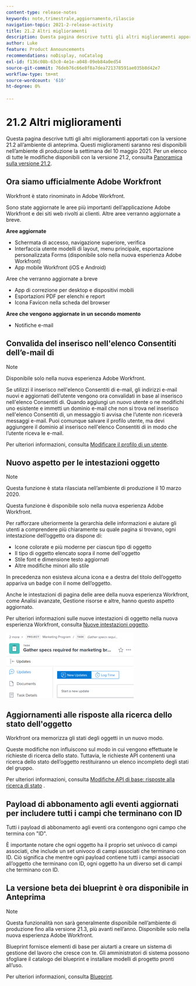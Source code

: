 ```yaml
---
content-type: release-notes
keywords: note,trimestrale,aggiornamento,rilascio
navigation-topic: 2021-2-release-activity
title: 21.2 Altri miglioramenti
description: Questa pagina descrive tutti gli altri miglioramenti apportati con la versione 21.2 all’ambiente di anteprima. Questi miglioramenti saranno resi disponibili nell’ambiente di produzione la settimana del 10 maggio 2021. Per un elenco di tutte le modifiche disponibili con la versione 21.2, consulta Panoramica sulla versione 21.2.
author: Luke
feature: Product Announcements
recommendations: noDisplay, noCatalog
exl-id: f136c08b-63c0-4e1e-a048-09eb84a0ed54
source-git-commit: 76deb76c66e8f8a7dea721378591ae035b8d42e7
workflow-type: tm+mt
source-wordcount: '610'
ht-degree: 0%

---
```


# 21.2 Altri miglioramenti

Questa pagina descrive tutti gli altri miglioramenti apportati con la versione 21.2 all’ambiente di anteprima. Questi miglioramenti saranno resi disponibili nell’ambiente di produzione la settimana del 10 maggio 2021. Per un elenco di tutte le modifiche disponibili con la versione 21.2, consulta [Panoramica sulla versione 21.2](../../../product-announcements/product-releases/21.2-release-activity/21-2-release-overview.md).

## Ora siamo ufficialmente Adobe Workfront

Workfront è stato rinominato in Adobe Workfront.

Sono state aggiornate le aree più importanti dell’applicazione Adobe Workfront e dei siti web rivolti ai clienti. Altre aree verranno aggiornate a breve.

**Aree aggiornate**

* Schermata di accesso, navigazione superiore, verifica
* Interfaccia utente modelli di layout, menu principale, esportazione personalizzata Forms (disponibile solo nella nuova esperienza Adobe Workfront)
* App mobile Workfront (iOS e Android)

Aree che verranno aggiornate a breve

* App di correzione per desktop e dispositivi mobili
* Esportazioni PDF per elenchi e report
* Icona Favicon nella scheda del browser

**Aree che vengono aggiornate in un secondo momento**

* Notifiche e-mail

## Convalida del inserisco nell&#39;elenco Consentiti dell’e-mail di

>[!NOTE]
>
>Disponibile solo nella nuova esperienza Adobe Workfront.

Se utilizzi il inserisco nell&#39;elenco Consentiti di e-mail, gli indirizzi e-mail nuovi e aggiornati dell’utente vengono ora convalidati in base al inserisco nell&#39;elenco Consentiti di. Quando aggiungi un nuovo utente o ne modifichi uno esistente e immetti un dominio e-mail che non si trova nel inserisco nell&#39;elenco Consentiti di, un messaggio ti avvisa che l’utente non riceverà messaggi e-mail. Puoi comunque salvare il profilo utente, ma devi aggiungere il dominio al inserisco nell&#39;elenco Consentiti di in modo che l’utente riceva le e-mail.

Per ulteriori informazioni, consulta [Modificare il profilo di un utente](../../../administration-and-setup/add-users/create-and-manage-users/edit-a-users-profile.md).

## Nuovo aspetto per le intestazioni oggetto

>[!NOTE]
>
>Questa funzione è stata rilasciata nell’ambiente di produzione il 10 marzo 2020.
>
>Questa funzione è disponibile solo nella nuova esperienza Adobe Workfront.

Per rafforzare ulteriormente la gerarchia delle informazioni e aiutare gli utenti a comprendere più chiaramente su quale pagina si trovano, ogni intestazione dell’oggetto ora dispone di:

* Icone colorate e più moderne per ciascun tipo di oggetto
* Il tipo di oggetto elencato sopra il nome dell&#39;oggetto
* Stile font e dimensione testo aggiornati
* Altre modifiche minori allo stile

In precedenza non esisteva alcuna icona e a destra del titolo dell’oggetto appariva un badge con il nome dell’oggetto.

Anche le intestazioni di pagina delle aree della nuova esperienza Workfront, come Analisi avanzate, Gestione risorse e altre, hanno questo aspetto aggiornato.

Per ulteriori informazioni sulle nuove intestazioni di oggetto nella nuova esperienza Workfront, consulta [Nuove intestazioni oggetto](../../../workfront-basics/the-new-workfront-experience/new-object-headers.md).

![](assets/product-announcement-object-header-350x179.png)

## Aggiornamenti alle risposte alla ricerca dello stato dell&#39;oggetto

Workfront ora memorizza gli stati degli oggetti in un nuovo modo.

Queste modifiche non influiscono sul modo in cui vengono effettuate le richieste di ricerca dello stato. Tuttavia, le richieste API contenenti una ricerca dello stato dell’oggetto restituiranno un elenco incompleto degli stati del gruppo.

Per ulteriori informazioni, consulta [Modifiche API di base: risposte alla ricerca di stato](../../../wf-api/api/api-changes-search.md) .

## Payload di abbonamento agli eventi aggiornati per includere tutti i campi che terminano con ID

Tutti i payload di abbonamento agli eventi ora contengono ogni campo che termina con &quot;ID&quot;.

È importante notare che ogni oggetto ha il proprio set univoco di campi associati, che include un set univoco di campi associati che terminano con ID. Ciò significa che mentre ogni payload contiene tutti i campi associati all’oggetto che terminano con ID, ogni oggetto ha un diverso set di campi che terminano con ID.

## La versione beta dei blueprint è ora disponibile in Anteprima

>[!NOTE]
>
>Questa funzionalità non sarà generalmente disponibile nell’ambiente di produzione fino alla versione 21.3, più avanti nell’anno. Disponibile solo nella nuova esperienza Adobe Workfront.

Blueprint fornisce elementi di base per aiutarti a creare un sistema di gestione del lavoro che cresce con te. Gli amministratori di sistema possono sfogliare il catalogo dei blueprint e installare modelli di progetto pronti all’uso.

Per ulteriori informazioni, consulta [Blueprint](../../../administration-and-setup/blueprints/blueprints.md).
